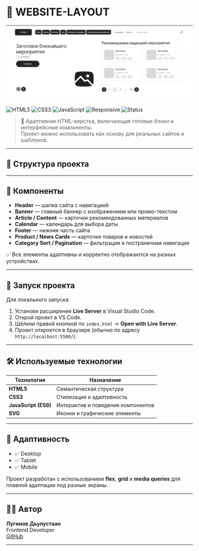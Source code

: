 # 🧱 WEBSITE-LAYOUT

![Preview](./assets/images/preview.png)

![HTML5](https://img.shields.io/badge/HTML5-orange?logo=html5&logoColor=white)
![CSS3](https://img.shields.io/badge/CSS3-blue?logo=css3&logoColor=white)
![JavaScript](https://img.shields.io/badge/JavaScript-yellow?logo=javascript&logoColor=black)
![Responsive](https://img.shields.io/badge/Responsive-Yes-success)
![Status](https://img.shields.io/badge/Status-Ready_to_use-brightgreen)

> 🧩 Адаптивная HTML-верстка, включающая готовые блоки и интерфейсные компоненты.  
> Проект можно использовать как основу для реальных сайтов и шаблонов.

---

## 📁 Структура проекта

---

## 🧩 Компоненты

- **Header** — шапка сайта с навигацией  
- **Banner** — главный баннер с изображением или промо-текстом  
- **Article / Content** — карточки рекомендованных материалов  
- **Calendar** — календарь для выбора даты  
- **Footer** — нижняя часть сайта  
- **Product / News Cards** — карточки товаров и новостей  
- **Category Sort / Pagination** — фильтрация и постраничная навигация  

✅ Все элементы адаптивны и корректно отображаются на разных устройствах.

---

## 🚀 Запуск проекта

Для локального запуска:

1. Установи расширение **Live Server** в Visual Studio Code.  
2. Открой проект в VS Code.  
3. Щёлкни правой кнопкой по `index.html` → **Open with Live Server**.  
4. Проект откроется в браузере (обычно по адресу `http://localhost:5500/`).

---

## 🛠️ Используемые технологии

| Технология | Назначение |
|-------------|------------|
| **HTML5** | Семантическая структура |
| **CSS3** | Стилизация и адаптивность |
| **JavaScript (ES6)** | Интерактив и поведение компонентов |
| **SVG** | Иконки и графические элементы |

---

## 📱 Адаптивность

- ✅ Desktop  
- ✅ Tablet  
- ✅ Mobile  

Проект разработан с использованием **flex**, **grid** и **media queries** для плавной адаптации под разные экраны.

---

## 👨‍💻 Автор

**Лугинов Дьулустаан**  
Frontend Developer  
[GitHub](https://github.com/Julustaan)

---
